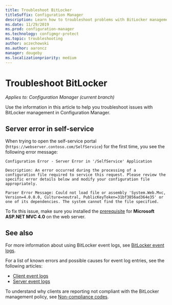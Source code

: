 ```yaml
---
title: Troubleshoot BitLocker
titleSuffix: Configuration Manager
description: Learn how to troubleshoot problems with BitLocker management in Configuration Manager
ms.date: 11/29/2019
ms.prod: configuration-manager
ms.technology: configmgr-protect
ms.topic: troubleshooting
author: aczechowski
ms.author: aaroncz
manager: dougeby
ms.localizationpriority: medium
---
```


# Troubleshoot BitLocker

*Applies to: Configuration Manager (current branch)*

Use the information in this article to help you troubleshoot issues with BitLocker management in Configuration Manager.

## Server error in self-service

When trying to open the self-service portal (`https://webserver.contoso.com/SelfService`) for the first time, you see the following error message:

``` error
Configuration Error - Server Error in '/SelfService' Application

Description: An error occurred during the processing of a configuration file required to service this request. Please review the specific error details below and modify your configuration file appropriately.

Parser Error Message: Could not load file or assembly 'System.Web.Mvc, Version=4.0.0.0, Culture=neutral, PublicKeyToken=31bf3856ad364e35' or one of its dependencies. The system cannot find the file specified.
```

To fix this issue, make sure you installed the [prerequisite](../../plan-design/bitlocker-management.md#prerequisites) for **Microsoft ASP.NET MVC 4.0** on the web server.

## See also

For more information about using BitLocker event logs, see [BitLocker event logs](about-event-logs.md).

For a list of known errors and possible causes for event log entries, see the following articles:

- [Client event logs](client-event-logs.md)
- [Server event logs](server-event-logs.md)

To understand why clients are reporting not compliant with the BitLocker management policy, see [Non-compliance codes](non-compliance-codes.md).
